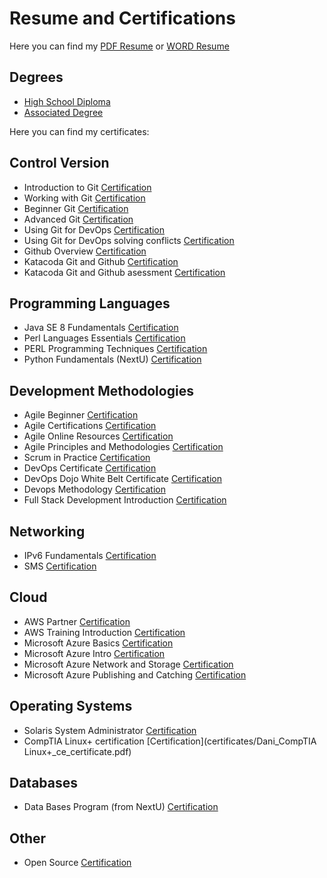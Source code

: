 # Resume and Certifications

Here you can find my 
[PDF Resume](resume/Jose_Daniel_Rodríguez_Sánchez_english_resume_2021.pdf) or
[WORD Resume](resume/Jose_Daniel_Rodríguez_Sánchez_english_resume_2021.docx)

## Degrees
- [High School Diploma](certificates/Bachiller_medio_jose_daniel_rodriguez_sanchez.pdf)
- [Associated Degree](certificates/tecnico_electronica_jose_daniel_rodriguez_sanchez.pdf)

Here you can find my certificates:

## Control Version
- Introduction to Git [Certification](certificates/Introduction%20to%20Git.pdf)
- Working with Git [Certification](certificates/Working%20with%20Git.pdf)
- Beginner Git [Certification](certificates/Beginner%20Git.pdf)
- Advanced Git [Certification](certificates/Advanced%20Git.pdf)
- Using Git for DevOps [Certification](certificates/Using%20Git%20for%20DevOps.pdf)
- Using Git for DevOps solving conflicts [Certification](certificates/Using%20Git%20for%20DevOps_conflicts.pdf)
- Github Overview [Certification](certificates/Github%20Overview.pdf)
- Katacoda Git and Github [Certification](certificates/Katacoda%20Git%20and%20Github.pdf)
- Katacoda Git and Github asessment [Certification](certificates/Katacoda%20Git%20and%20Github%20asessment.pdf)



## Programming Languages
- Java SE 8 Fundamentals [Certification](certificates/Java%20SE%208%20Fundamentals.pdf)
- Perl Languages Essentials [Certification](certificates/Perl%20Languages%20Essentials.pdf)
- PERL Programming Techniques [Certification](certificates/PERL%20Programming%20Techniques.pdf)
- Python Fundamentals (NextU) [Certification](https://www.credential.net/0b63ffdb-c2f9-4caf-9f20-4e81c6b9b2cd#gs.geru4j)

## Development Methodologies
- Agile Beginner [Certification](certificates/Agile%20Beginner.pdf)
- Agile Certifications [Certification](certificates/Agile%20Certifications.pdf)
- Agile Online Resources [Certification](certificates/Agile%20Online%20Resources.pdf)
- Agile Principles and Methodologies [Certification](certificates/Agile%20Principles%20and%20Methodologies.pdf)
- Scrum in Practice [Certification](certificates/Scrum%20in%20practice%20-%20an%20pverview.pdf)
- DevOps Certificate [Certification](certificates/DevOps%20Certificate.pdf)
- DevOps Dojo White Belt Certificate [Certification](certificates/DevOps%20Dojo%20White%20Belt%20Certificate.pdf)
- Devops Methodology [Certification](certificates/Devops%20Methodology.pdf)
- Full Stack Development Introduction [Certification](certificates/Full%20Stack%20Development%20Intro.pdf)

## Networking
- IPv6 Fundamentals [Certification](certificates/Diploma_IPv6_Fundamentals.pdf)
- SMS [Certification](certificates/Diploma_SMS_Daniel_Rodriguez.pdf)

## Cloud
- AWS Partner [Certification](certificates/AWS%20Partner.pdf)
- AWS Training Introduction [Certification](certificates/AWS%20Training%20Introduction.pdf)
- Microsoft Azure Basics [Certification](certificates/Microsoft%20Azure%20Basics.pdf)
- Microsoft Azure Intro [Certification](certificates/Microsoft%20Azure%20Intro.pdf)
- Microsoft Azure Network and Storage [Certification](certificates/Microsoft%20Azure%20Network%20and%20Storage.pdf)
- Microsoft Azure Publishing and Catching [Certification](certificates/Microsoft%20Azure%20Publishing%20and%20Catching.pdf)

## Operating Systems
- Solaris System Administrator [Certification](certificates/certificate_System_admin_Solaris_10.pdf)
- CompTIA Linux+ certification [Certification](certificates/Dani_CompTIA Linux+_ce_certificate.pdf) 

## Databases
- Data Bases Program (from NextU) [Certification](certificates/Next_U_certificado_Base_de_Datos.pdf)

## Other
- Open Source [Certification](certificates/Open%20Source.pdf)
